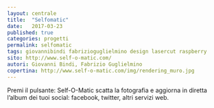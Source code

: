 ```yaml
---
layout: centrale
title:  "Selfomatic"
date:   2017-03-23
published: true
categories: progetti
permalink: selfomatic
tags: giovannibindi fabrizioguglielmino design lasercut raspberry
sito: http://www.self-o-matic.com/
autori: Giovanni Bindi, Fabrizio Guglielmino
copertina: http://www.self-o-matic.com/img/rendering_muro.jpg
---
```

Premi il pulsante: Self-O-Matic scatta la fotografia e aggiorna in diretta l’album dei tuoi social: facebook, twitter, altri servizi web.<!--more-->
